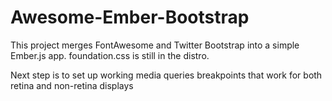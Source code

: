 Awesome-Ember-Bootstrap
=======================

This project merges FontAwesome and Twitter Bootstrap into a simple Ember.js app. foundation.css is still in the distro.

Next step is to set up working media queries breakpoints that work for both retina and non-retina displays 
